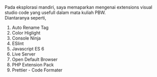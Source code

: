 Pada eksplorasi mandiri, saya memaparkan mengenai extensions visual studio code yang usefull dalam mata kuliah PBW. <br>
Diantaranya seperti,
1. Auto Rename Tag
2. Color Higlight
3. Console Ninja
4. ESlint
5. Javascript ES 6
6. Live Server
7. Open Default Browser
8. PHP Extension Pack
9. Prettier - Code Formater